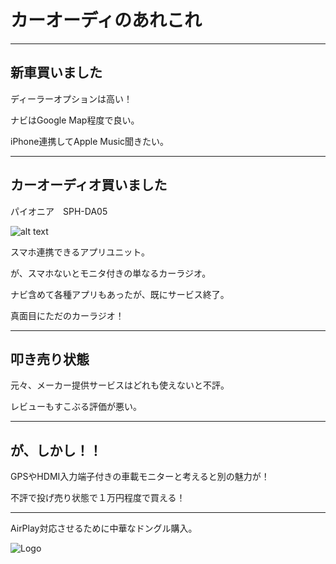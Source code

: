 # カーオーディのあれこれ

---

## 新車買いました

ディーラーオプションは高い！

ナビはGoogle Map程度で良い。

iPhone連携してApple Music聞きたい。

---

## カーオーディオ買いました

パイオニア　SPH-DA05

![alt text](http://pioneer.jp/carrozzeria/splink/appli_unit/sph-da09_sph-da05/common/images/pic_sph-da05.jpg)

スマホ連携できるアプリユニット。

が、スマホないとモニタ付きの単なるカーラジオ。

ナビ含めて各種アプリもあったが、既にサービス終了。

真面目にただのカーラジオ！

---

## 叩き売り状態

元々、メーカー提供サービスはどれも使えないと不評。

レビューもすこぶる評価が悪い。

---

## が、しかし！！

GPSやHDMI入力端子付きの車載モニターと考えると別の魅力が！

不評で投げ売り状態で１万円程度で買える！

---

AirPlay対応させるために中華なドングル購入。

![Logo](https://i.ytimg.com/vi/jcJxxKWbHfY/maxresdefault.jpg)


